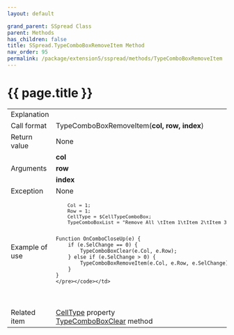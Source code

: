 ```yaml
---
layout: default

grand_parent: SSpread Class
parent: Methods
has_children: false
title: SSpread.TypeComboBoxRemoveItem Method
nav_order: 95
permalink: /package/extension5/sspread/methods/TypeComboBoxRemoveItem
---
```

# {{ page.title }}

<table>
  <tr>
    <td>Explanation</td>
    <td colspan="2"></td>
  </tr>
  <tr>
    <td>Call format</td>
    <td colspan="2">TypeComboBoxRemoveItem(<b>col, row, index</b>)</td>
  </tr>
  <tr>
    <td>Return value</td>
    <td colspan="2">None</td>
  </tr>  
  <tr>
    <td rowspan="3">Arguments</td>
    <td><b>col</b></td>
    <td></td>
  </tr>
  <tr>
    <td><b>row</b></td>
    <td></td>
  </tr>
  <tr>
    <td><b>index</b></td>
    <td></td>
  </tr>
  <tr>
    <td>Exception</td>
    <td colspan="2">None</td>
  </tr>
  <tr>
    <td>Example of use</td>
    <td colspan="2"><code><pre>
    Col = 1;
    Row = 1;
    CellType = $CellTypeComboBox;
    TypeComboBoxList = "Remove All \tItem 1\tItem 2\tItem 3\tItem 4\tItem 5";
    
    Function OnComboCloseUp(e) {
        if (e.SelChange == 0) {
            TypeComboBoxClear(e.Col, e.Row);
        } else if (e.SelChange > 0) {
            TypeComboBoxRemoveItem(e.Col, e.Row, e.SelChange);
        }
    }
    </pre></code></td>
  </tr>
  <tr>
    <td>Related item</td>
    <td colspan="2"><a href="/package/extension5/sspread/properties/celltype">CellType</a> property<br><a href="/package/extension5/sspread/methods/TypeComboBoxClear">TypeComboBoxClear</a> method</td>
  </tr>
</table>
